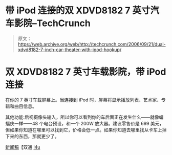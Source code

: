 # 带 iPod 连接的双 XDVD8182 7 英寸汽车影院–TechCrunch

> 原文：<https://web.archive.org/web/http://techcrunch.com/2006/09/21/dual-xdvd8182-7-inch-car-theater-with-ipod-hookup/>

# 双 XDVD8182 7 英寸车载影院，带 iPod 连接

在你的 7 英寸车载屏幕上。当连接到 iPod 时，屏幕将显示播放列表、艺术家、专辑和曲目信息。

其他功能:后视摄像头输入，所以你可以看到你的车后面正在发生什么——就像蝙蝠侠一样——48 个电台预设，和一个 200W 放大器。建议零售价是 699 美元，但如果你知道在哪里可以找到它，价格会低一点。如果你知道去哪里找从卡车上掉下来的东西，那就更少了。

[新闻稿](https://web.archive.org/web/20201204172955/http://www.dualav.com/pr/2006/9.html)【双通 [i4u](https://web.archive.org/web/20201204172955/http://www.i4u.com/article6619.html)